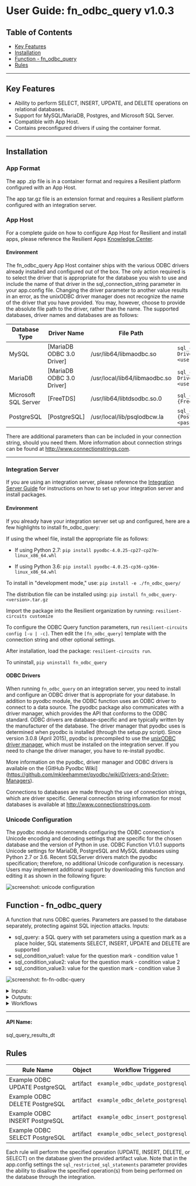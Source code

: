 <!--
  This User README.md is generated by running:
  "resilient-sdk docgen -p fn_odbc_query --user-guide"

  It is best edited using a Text Editor with a Markdown Previewer. VS Code
  is a good example. Checkout https://guides.github.com/features/mastering-markdown/
  for tips on writing with Markdown

  If you make manual edits and run docgen again, a .bak file will be created

  Store any screenshots in the "doc/screenshots" directory and reference them like:
  ![screenshot: screenshot_1](./screenshots/screenshot_1.png)
-->

# **User Guide:** fn_odbc_query v1.0.3

## Table of Contents
- [Key Features](#key-features)
- [Installation](#installation)
- [Function - fn_odbc_query](#function---fn-odbc-query)
- [Rules](#rules)

---

## Key Features
<!--
  List the Key Features of the Integration
-->
* Ability to perform SELECT, INSERT, UPDATE, and DELETE operations on relational databases.
* Support for MySQL/MariaDB, Postgres, and Microsoft SQL Server.
* Compatible with App Host.
* Contains preconfigured drivers if using the container format.
---

## Installation

### App Format

The app .zip file is in a container format and requires a Resilient platform configured with an App Host. 

The app tar.gz file is an extension format and requires a Resilient platform configured with an integration server.

### App Host
For a complete guide on how to configure App Host for Resilient and install apps, please reference the
Resilient Apps [Knowledge Center](https://www.ibm.com/support/knowledgecenter/SSBRUQ).

#### Environment
The fn_odbc_query App Host container ships with the various ODBC drivers already installed and configured out of the box. 
The only action required is to select the driver that is appropriate for the database you wish to use and include the name 
of that driver in the sql_connection_string parameter in your app.config file. 
Changing the driver parameter to another value results in an error, as the unixODBC driver manager does not recognize 
the name of the driver that you have provided. You may, however, choose to provide the absolute file path to the driver, 
rather than the name. The supported databases, driver names and databases are as follows:

| Database Type | Driver Name | File Path | Example Connection String |
| ------------- | ----------- | --------- | ------------------------- |
| MySQL | [MariaDB ODBC 3.0 Driver] | /usr/lib64/libmaodbc.so |  `sql_connection_string=Driver={MariaDB ODBC 3.0 Driver};Server=domain.example;Port=3306;sql_dialect=MariaDBDialect;DB=resilient;Uid=<user>;Pwd=<password>;` |
| MariaDB | [MariaDB ODBC 3.0 Driver] | /usr/local/lib64/libmaodbc.so |  `sql_connection_string=Driver={MariaDB ODBC 3.0 Driver};Server=domain.example;Port=3306;sql_dialect=MariaDBDialect;DB=resilient;Uid=<user>;Pwd=<password>;` |
| Microsoft SQL Server | [FreeTDS] | /usr/lib64/libtdsodbc.so.0 |  `sql_connection_string=Driver={FreeTDS};Server=domain.example;Port=1433;Database=master;Uid=SA;Pwd=<password>` |
| PostgreSQL | [PostgreSQL] | /usr/local/lib/psqlodbcw.la |  `sql_connection_string=Driver={PostgreSQL};Server=host.docker.internal;Port=5432;Database=postgres;Uid=<user>;Pwd=<password>` |

There are additional parameters than can be included in your connection string, should you need them.
More information about connection strings can be found at http://www.connectionstrings.com.

---

### Integration Server
If you are using an integration server, please reference the [Integration Server Guide](https://github.com/ibmresilient/resilient-reference/blob/master/developer_guides/Integration%20Server%20Guide.pdf)
for instructions on how to set up your integration server and install packages.

#### Environment
If you already have your integration server set up and configured, here are a few highlights to install fn_odbc_query:

If using the wheel file, install the appropriate file as follows: 

* If using Python 2.7:
    `pip install pyodbc-4.0.25-cp27-cp27m-linux_x86_64.whl`
    
* If using Python 3.6:
    `pip install pyodbc-4.0.25-cp36-cp36m-linux_x86_64.whl`

To install in "development mode," use: 
    `pip install -e ./fn_odbc_query/`
    
The distribution file can be installed using: 
    `pip install fn_odbc_query-<version>.tar.gz`
    
Import the package into the Resilient organization by running: `resilient-circuits customize`

To configure the ODBC Query function parameters, run `resilient-circuits config [-u | -c]`. 
Then edit the `[fn_odbc_query]` template with the connection string and other optional settings.

After installation, load the package: `resilient-circuits run`.

To uninstall,
    `pip uninstall fn_odbc_query`
    
#### ODBC Drivers
When running `fn_odbc_query` on an integration server, you need to install and configure an ODBC driver that is
appropriate for your database.
In addition to pyodbc module, the ODBC function uses an ODBC driver to connect to a data
source. The pyodbc package also communicates with a driver manager, which provides the API
that conforms to the ODBC standard.
ODBC drivers are database-specific and are typically written by the manufacturer of the
database.
The driver manager that pyodbc uses is determined when pyodbc is installed (through the
setup.py script). Since version 3.0.8 (April 2015), pyodbc is precompiled to use the [unixODBC
driver manager](http://www.unixodbc.org/), which must be installed on the integration server.
If you need to change the driver manager, you have to re-install pyodbc.

More information on the pyodbc, driver manager and ODBC drivers is available on the {GitHub
Pyodbc Wiki](https://github.com/mkleehammer/pyodbc/wiki/Drivers-and-Driver-Managers).

Connections to databases are made through the use of connection strings, which are driver specific. General connection string information for most databases is available at
http://www.connectionstrings.com.

### Unicode Configuration
The pyodbc module recommends configuring the ODBC connection's Unicode encoding and
decoding settings that are specific for the chosen database and the version of Python in use.
ODBC Function V1.0.1 supports Unicode settings for MariaDB, PostgreSQL and MySQL
databases using Python 2.7 or 3.6. Recent SQLServer drivers match the pyodbc specification;
therefore, no additional Unicode configuration is necessary.
Users may implement additional support by downloading this function and editing it as shown in
the following figure:

![screenshot: unicode configuration](./screenshots/unicode.png)

## Function - fn_odbc_query
A function that runs ODBC queries. Parameters are passed to the database separately, protecting against SQL injection attacks.
Inputs:
* sql_query: a SQL query with set parameters using a question mark as a place holder, SQL statements SELECT, INSERT, UPDATE and DELETE are supported
* sql_condition_value1: value for the question mark - condition value 1
* sql_condition_value2: value for the question mark - condition value 2
* sql_condition_value3: value for the question mark - condition value 3

 ![screenshot: fn-fn-odbc-query ](./screenshots/function.png)

<details><summary>Inputs:</summary>
<p>

| Name | Type | Required | Example | Tooltip |
| ---- | :--: | :------: | ------- | ------- |
| `sql_condition_value1` | `text` | No | `-` | - |
| `sql_condition_value2` | `text` | No | `-` | - |
| `sql_condition_value3` | `text` | No | `-` | - |
| `sql_query` | `textarea` | Yes | `-` | Predefined SQL statement |

</p>
</details>

<details><summary>Outputs:</summary>
<p>

```python
results = {
    # TODO: Copy and paste an example of the Function Output within this code block.
    # To view the output of a Function, run resilient-circuits in DEBUG mode and invoke the Function. 
    # The Function results will be printed in the logs: "resilient-circuits run --loglevel=DEBUG"
}
```

</p>
</details>

<details><summary>Workflows</summary>

  <details><summary>Example Pre-Process Script:</summary>
  <p>

  ```python
  inputs.sql_condition_value1 = artifact.value
  ```

  </p>
  </details>

  <details><summary>Example Post-Process Script:</summary>
  <p>

  ```python
  ##  ODBC query workflow - post processing script ##
# Example of expected results.
"""
{
  'entries': [
    {u'sql_column_1': "query_result_column_1_value, u'sql_column_2': u'query_result_column_2_value', ...},
    {u'sql_column_1': query_result_column_1_value, u'sql_column_2': u'query_result_column_2_value', ...}
    ...
  ]
}
"""
#  Globals

# This list contains Resilient data table api field names.
# Exclude fist two columns 'sql_artifact_value' and 'sql_timestamp' from this list.
# Modify this list acording to your Resilent data table fields.
RESILENT_DATATABLE_COLUMN_NAMES_LIST = [
  "sql_column_1",
  "sql_column_2",
  "sql_column_3",
  "sql_column_4",
  "sql_column_5"]
  
# Processing
from java.util import Date

if results.entries is not None:
  for entry in results.entries:
    row = incident.addRow("sql_query_results_dt")
  
    row.sql_artifact_value = artifact.value
    row.sql_timestamp = Date()
  
    for item in RESILENT_DATATABLE_COLUMN_NAMES_LIST:
      if item in entry:
        try:
          row[item] = entry[item]
        except IndexError:
          row[item] = ""
  ```

  </p>
  </details>

</details>

---

#### API Name:
sql_query_results_dt


## Rules
| Rule Name | Object | Workflow Triggered |
| --------- | ------ | ------------------ |
| Example ODBC UPDATE PostgreSQL | artifact | `example_odbc_update_postgresql` |
| Example ODBC DELETE PostgreSQL | artifact | `example_odbc_delete_postgresql` |
| Example ODBC INSERT PostgreSQL | artifact | `example_odbc_insert_postgresql` |
| Example ODBC SELECT PostgreSQL | artifact | `example_odbc_select_postgresql` |

<p>
Each rule will perform the specified operation (UPDATE, INSERT, DELETE, or SELECT) on the database
given the provided artifact value. Note that in the app.config settings the <code>sql_restricted_sql_statements</code> parameter
provides the ability to disallow the specified operation(s) from being performed on the database through the integration.
</p>

<!--
## Inform Resilient Users
  Use this section to optionally provide additional information so that Resilient playbook 
  designer can get the maximum benefit of your integration.
-->